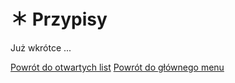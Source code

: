 # <span class="status status-list"><span class="status status-list">＊</span> Przypisy</span>
Już wkrótce ...

[Powrót do otwartych list](jak_zaczac_czyli_o_otwartych_listach.md)
[Powrót do głównego menu](index.md)
